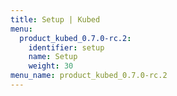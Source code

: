 ```yaml
---
title: Setup | Kubed
menu:
  product_kubed_0.7.0-rc.2:
    identifier: setup
    name: Setup
    weight: 30
menu_name: product_kubed_0.7.0-rc.2
---
```


